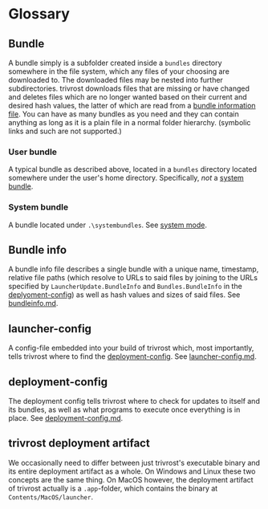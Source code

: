 # Glossary

## Bundle
A bundle simply is a subfolder created inside a `bundles` directory somewhere in the file system, which any files of your choosing are downloaded to. The downloaded files may be nested into further subdirectories. trivrost downloads files that are missing or have changed and deletes files which are no longer wanted based on their current and desired hash values, the latter of which are read from a [bundle information file](#bundle-info). You can have as many bundles as you need and they can contain anything as long as it is a plain file in a normal folder hierarchy. (symbolic links and such are not supported.)

### User bundle
A typical bundle as described above, located in a `bundles` directory located somewhere under the user's home directory. Specifically, *not* a [system bundle](#system-bundle).

### System bundle
A bundle located under `.\systembundles`. See [system mode](lifecycle.md#system-mode).

## Bundle info
A bundle info file describes a single bundle with a unique name, timestamp, relative file paths (which resolve to URLs to said files by joining to the URLs specified by `LauncherUpdate.BundleInfo` and `Bundles.BundleInfo` in the [deplyoment-config](#deployment-config)) as well as hash values and sizes of said files. See [bundleinfo.md](bundleinfo.md).

## launcher-config
A config-file embedded into your build of trivrost which, most importantly, tells trivrost where to find the [deployment-config](#deployment-config). See [launcher-config.md](launcher-config.md).

## deployment-config
The deployment config tells trivrost where to check for updates to itself and its bundles, as well as what programs to execute once everything is in place. See [deployment-config.md](deployment-config.md).

## trivrost deployment artifact
We occasionally need to differ between just trivrost's executable binary and its entire deployment artifact as a whole. On Windows and Linux these two concepts are the same thing. On MacOS however, the deployment artifact of trivrost actually is a `.app`-folder, which contains the binary at `Contents/MacOS/launcher`.
